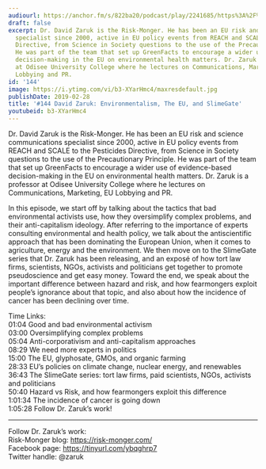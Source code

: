 ```yaml
---
audiourl: https://anchor.fm/s/822ba20/podcast/play/2241685/https%3A%2F%2Fd3ctxlq1ktw2nl.cloudfront.net%2Fproduction%2F2019-0-31%2F9121968-44100-2-f2db13c77ce6b.m4a
draft: false
excerpt: Dr. David Zaruk is the Risk-Monger. He has been an EU risk and science communications
  specialist since 2000, active in EU policy events from REACH and SCALE to the Pesticides
  Directive, from Science in Society questions to the use of the Precautionary Principle.
  He was part of the team that set up GreenFacts to encourage a wider use of evidence-based
  decision-making in the EU on environmental health matters. Dr. Zaruk is a professor
  at Odisee University College where he lectures on Communications, Marketing, EU
  Lobbying and PR.
id: '144'
image: https://i.ytimg.com/vi/b3-XYarHmc4/maxresdefault.jpg
publishDate: 2019-02-28
title: '#144 David Zaruk: Environmentalism, The EU, and SlimeGate'
youtubeid: b3-XYarHmc4
---
```

<div class="timelinks">

Dr. David Zaruk is the Risk-Monger. He has been an EU risk and science communications specialist since 2000, active in EU policy events from REACH and SCALE to the Pesticides Directive, from Science in Society questions to the use of the Precautionary Principle. He was part of the team that set up GreenFacts to encourage a wider use of evidence-based decision-making in the EU on environmental health matters. Dr. Zaruk is a professor at Odisee University College where he lectures on Communications, Marketing, EU Lobbying and PR.

In this episode, we start off by talking about the tactics that bad environmental activists use, how they oversimplify complex problems, and their anti-capitalism ideology. After referring to the importance of experts consulting environmental and health policy, we talk about the antiscientific approach that has been dominating the European Union, when it comes to agriculture, energy and the environment. We then move on to the SlimeGate series that Dr. Zaruk has been releasing, and an exposé of how tort law firms, scientists, NGOs, activists and politicians get together to promote pseudoscience and get easy money. Toward the end, we speak about the important difference between hazard and risk, and how fearmongers exploit people’s ignorance about that topic, and also about how the incidence of cancer has been declining over time.

Time Links:  
<time>01:04</time> Good and bad environmental activism  
<time>03:00</time> Oversimplifying complex problems                               
<time>05:04</time> Anti-corporativism and anti-capitalism approaches                 
<time>08:29</time> We need more experts in politics                
<time>15:00</time> The EU, glyphosate, GMOs, and organic farming   
<time>28:33</time> EU’s policies on climate change, nuclear energy, and renewables     
<time>36:43</time> The SlimeGate series: tort law firms, paid scientists, NGOs, activists and politicians              
<time>50:40</time> Hazard vs Risk, and how fearmongers exploit this difference        
<time>1:01:34</time> The incidence of cancer is going down      
<time>1:05:28</time> Follow Dr. Zaruk’s work!      

---

Follow Dr. Zaruk’s work:  
Risk-Monger blog: https://risk-monger.com/  
Facebook page: https://tinyurl.com/ybqghrp7  
Twitter handle: @zaruk
</div>

